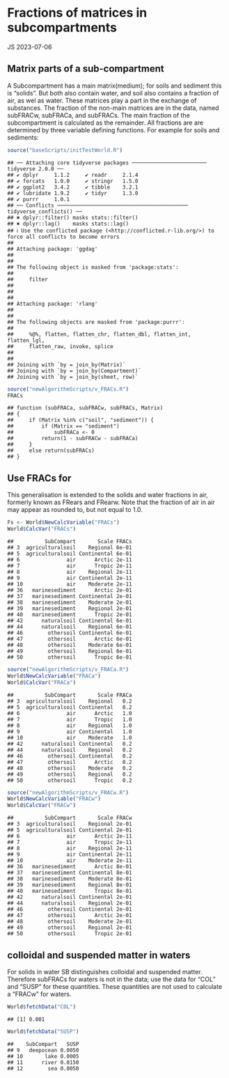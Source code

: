 Fractions of matrices in subcompartments
================
JS
2023-07-06

## Matrix parts of a sub-compartment

A Subcompartment has a main matrix(medium); for soils and sediment this
is “solids”. But both also contain water, and soil also contains a
fraction of air, as wel as water. These matrices play a part in the
exchange of substances. The fraction of the non-main matrices are in the
data, named subFRACw, subFRACa, and subFRACs. The main fraction of the
subcompartment is calculated as the remainder. All fractions are are
determined by three variable defining functions. For example for soils
and sediments:

``` r
source("baseScripts/initTestWorld.R")
```

    ## ── Attaching core tidyverse packages ──────────────────────── tidyverse 2.0.0 ──
    ## ✔ dplyr     1.1.2     ✔ readr     2.1.4
    ## ✔ forcats   1.0.0     ✔ stringr   1.5.0
    ## ✔ ggplot2   3.4.2     ✔ tibble    3.2.1
    ## ✔ lubridate 1.9.2     ✔ tidyr     1.3.0
    ## ✔ purrr     1.0.1     
    ## ── Conflicts ────────────────────────────────────────── tidyverse_conflicts() ──
    ## ✖ dplyr::filter() masks stats::filter()
    ## ✖ dplyr::lag()    masks stats::lag()
    ## ℹ Use the conflicted package (<http://conflicted.r-lib.org/>) to force all conflicts to become errors
    ## 
    ## Attaching package: 'ggdag'
    ## 
    ## 
    ## The following object is masked from 'package:stats':
    ## 
    ##     filter
    ## 
    ## 
    ## 
    ## Attaching package: 'rlang'
    ## 
    ## 
    ## The following objects are masked from 'package:purrr':
    ## 
    ##     %@%, flatten, flatten_chr, flatten_dbl, flatten_int, flatten_lgl,
    ##     flatten_raw, invoke, splice
    ## 
    ## 
    ## Joining with `by = join_by(Matrix)`
    ## Joining with `by = join_by(Compartment)`
    ## Joining with `by = join_by(sheet, row)`

``` r
source("newAlgorithmScripts/v_FRACs.R")
FRACs
```

    ## function (subFRACa, subFRACw, subFRACs, Matrix) 
    ## {
    ##     if (Matrix %in% c("soil", "sediment")) {
    ##         if (Matrix == "sediment") 
    ##             subFRACa <- 0
    ##         return(1 - subFRACw - subFRACa)
    ##     }
    ##     else return(subFRACs)
    ## }

## Use FRACs for

This generalisation is extended to the solids and water fractions in
air, formerly known as FRears and FRearw. Note that the fraction of air
in air may appear as rounded to, but not equal to 1.0.

``` r
Fs <- World$NewCalcVariable("FRACs")
World$CalcVar("FRACs")
```

    ##          SubCompart       Scale FRACs
    ## 3  agriculturalsoil    Regional 6e-01
    ## 5  agriculturalsoil Continental 6e-01
    ## 6               air      Arctic 2e-11
    ## 7               air      Tropic 2e-11
    ## 8               air    Regional 2e-11
    ## 9               air Continental 2e-11
    ## 10              air    Moderate 2e-11
    ## 36   marinesediment      Arctic 2e-01
    ## 37   marinesediment Continental 2e-01
    ## 38   marinesediment    Moderate 2e-01
    ## 39   marinesediment    Regional 2e-01
    ## 40   marinesediment      Tropic 2e-01
    ## 42      naturalsoil Continental 6e-01
    ## 44      naturalsoil    Regional 6e-01
    ## 46        othersoil Continental 6e-01
    ## 47        othersoil      Arctic 6e-01
    ## 48        othersoil    Moderate 6e-01
    ## 49        othersoil    Regional 6e-01
    ## 50        othersoil      Tropic 6e-01

``` r
source("newAlgorithmScripts/v_FRACa.R")
World$NewCalcVariable("FRACa")
World$CalcVar("FRACa")
```

    ##          SubCompart       Scale FRACa
    ## 3  agriculturalsoil    Regional   0.2
    ## 5  agriculturalsoil Continental   0.2
    ## 6               air      Arctic   1.0
    ## 7               air      Tropic   1.0
    ## 8               air    Regional   1.0
    ## 9               air Continental   1.0
    ## 10              air    Moderate   1.0
    ## 42      naturalsoil Continental   0.2
    ## 44      naturalsoil    Regional   0.2
    ## 46        othersoil Continental   0.2
    ## 47        othersoil      Arctic   0.2
    ## 48        othersoil    Moderate   0.2
    ## 49        othersoil    Regional   0.2
    ## 50        othersoil      Tropic   0.2

``` r
source("newAlgorithmScripts/v_FRACw.R")
World$NewCalcVariable("FRACw")
World$CalcVar("FRACw")
```

    ##          SubCompart       Scale FRACw
    ## 3  agriculturalsoil    Regional 2e-01
    ## 5  agriculturalsoil Continental 2e-01
    ## 6               air      Arctic 2e-11
    ## 7               air      Tropic 2e-11
    ## 8               air    Regional 2e-11
    ## 9               air Continental 2e-11
    ## 10              air    Moderate 2e-11
    ## 36   marinesediment      Arctic 8e-01
    ## 37   marinesediment Continental 8e-01
    ## 38   marinesediment    Moderate 8e-01
    ## 39   marinesediment    Regional 8e-01
    ## 40   marinesediment      Tropic 8e-01
    ## 42      naturalsoil Continental 2e-01
    ## 44      naturalsoil    Regional 2e-01
    ## 46        othersoil Continental 2e-01
    ## 47        othersoil      Arctic 2e-01
    ## 48        othersoil    Moderate 2e-01
    ## 49        othersoil    Regional 2e-01
    ## 50        othersoil      Tropic 2e-01

## colloidal and suspended matter in waters

For solids in water SB distinguishes colloidal and suspended matter.
Therefore subFRACs for waters is not in the data; use the data for “COL”
and “SUSP” for these quantities. These quantities are not used to
calculate a “FRACw” for waters.

``` r
World$fetchData("COL")
```

    ## [1] 0.001

``` r
World$fetchData("SUSP")
```

    ##    SubCompart   SUSP
    ## 9   deepocean 0.0050
    ## 10       lake 0.0005
    ## 11      river 0.0150
    ## 12        sea 0.0050
